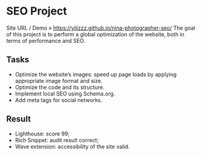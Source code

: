 # SEO Project
Site URL / Demo »  https://yilizzz.github.io/nina-photographer-seo/
The goal of this project is to perform a global optimization of the website, both in terms of performance and SEO.

## Tasks
- Optimize the website’s images: speed up page loads by applying appropriate image format and size.
- Optimize the code and its structure.
- Implement local SEO using Schema.org.
- Add meta tags for social networks.

## Result
- Lighthouse: score 99;
- Rich Snippet: audit result correct;
- Wave extension: accessibility of the site valid.